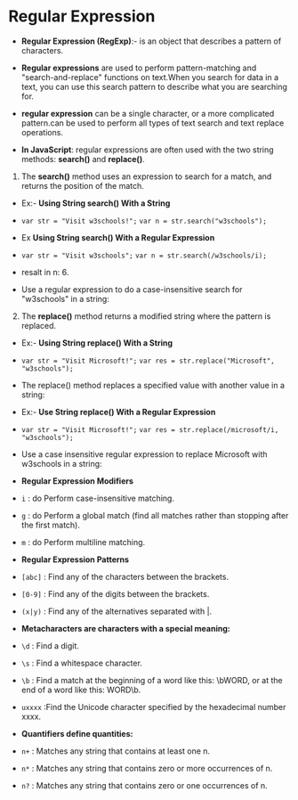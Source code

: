 
# Regular Expression

- **Regular Expression (RegExp)**:- is an object that describes a pattern of characters.

- **Regular expressions** are used to perform pattern-matching and "search-and-replace" functions on text.When you search for data in a text, you can use this search pattern to describe what you are searching for.

-  **regular expression** can be a single character, or a more complicated pattern.can be used to perform all types of text search and text replace operations.


- **In JavaScript**: regular expressions are often used with the two string methods: **search()** and **replace()**.

1. The **search()** method uses an expression to search for a match, and returns the position of the match.

- Ex:- **Using String search() With a String**
- ```var str = "Visit w3schools!";```
```var n = str.search("w3schools");```

- Ex **Using String search() With a Regular Expression**
- ```var str = "Visit w3schools";```
```var n = str.search(/w3schools/i);```

- resalt in n:  6.

- Use a regular expression to do a case-insensitive search for "w3schools" in a string:

2. The **replace()** method returns a modified string where the pattern is replaced.

- Ex:- **Using String replace() With a String**
- ```var str = "Visit Microsoft!";```
```var res = str.replace("Microsoft", "w3schools");```

- The replace() method replaces a specified value with another value in a string:

- Ex:- **Use String replace() With a Regular Expression**
- ```var str = "Visit Microsoft!";```
```var res = str.replace(/microsoft/i, "w3schools");```

- Use a case insensitive regular expression to replace 
Microsoft with w3schools in a string:

- **Regular Expression Modifiers**

- ```i``` : do 	Perform case-insensitive matching.

- ```g``` : do  Perform a global match (find all matches 
rather than stopping after the first match).

- ```m``` : do  Perform multiline matching.

- **Regular Expression Patterns**

- ```[abc]``` : Find any of the characters between the brackets.

- ```[0-9]``` : Find any of the digits between the brackets.

- ```(x|y)``` : 	Find any of the alternatives separated with |.

- **Metacharacters are characters with a special meaning:**

- ```\d``` : Find a digit.

- ```\s``` : Find a whitespace character.

- ```\b``` : Find a match at the beginning of a word like this: \bWORD, or at the end of a word like this: WORD\b.

- ```uxxxx``` :Find the Unicode character specified by the hexadecimal number xxxx.

- **Quantifiers define quantities:**

- ```n+``` : 	Matches any string that contains at least one n.

- ```n*``` : 	Matches any string that contains zero or more occurrences of n.

- ```n?``` : 	Matches any string that contains zero or one occurrences of n.